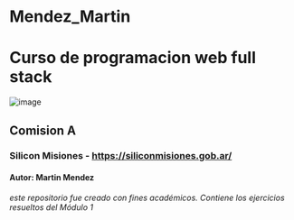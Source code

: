 # Mendez_Martin
#         Curso de programacion web full stack 
![image](https://github.com/Lmptincho/Mendez_Martin/assets/133718278/c8673ab6-4607-4439-a562-e370d00571df)
##   Comision A 
### Silicon Misiones - https://siliconmisiones.gob.ar/ 
####            Autor: Martin Mendez   
           
 *este repositorio fue creado con fines académicos. Contiene los ejercicios
resueltos del Módulo 1* 
